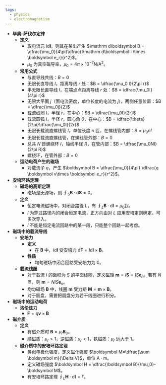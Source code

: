 ```yaml
---
tags:
  - physics
  - electromagnetism
---
```

- **毕奥-萨伐尓定律**
	- **定义**
		- 取电流元 $I\mathrm d\boldsymbol l$，则其在某出产生 $\mathrm d\boldsymbol B = \dfrac{\mu_0}{4\pi}\dfrac{I\mathrm d\boldsymbol l \times \boldsymbol e_r}{r^2}$。
		- $\mu_0$ 为真空磁导率，$\mu_0 = 4\pi\times 10^{-7} \mathrm{N/A^2}$。
	- **常用公式**
		- 与直导线共线：$B=0$
		- 无限长直导线 $I$，距离导线 $r$ 处：$B = \dfrac{\mu_0 I}{2\pi r}$
		- 半无限长直导线 $I$，在端点点距离导线 $r$ 处：$B = \dfrac{\mu_0I}{4\pi r}$
		- 无限大平面 $j$（面电流密度，单位长度的电流为 $j$），两侧任意位置：$B = \dfrac{\mu_0j}{2}$
		- 载流线圈 $I$，半径 $r$，在中心：$B = \dfrac{\mu_0I}{2r}$
		- 载流圆弧 $I$，半径 $r$，圆心角 $\theta$，在中心：$B =  \dfrac{\theta}{2\pi}\dfrac{\mu_0I}{2r}$
		- 无限长载流直螺线管 $I$，单位长度 $n$ 匝，在螺线管内部：$B= \mu_0 nI$
		- 无限长载流直螺线管，在螺线管外部：$B = 0$
		- 总共 $N$ 匝螺绕环 $I$，轴线半径 $R$，在管内部：$B = \dfrac{\mu_0NI}{2\pi R}$
		- 螺绕环，在管外部：$B = 0$
	- **运动电荷产生的磁场**
		- 对载流子 $q$，产生 $\boldsymbol B = \dfrac{\mu_0}{4\pi} \dfrac{q \boldsymbol v\times \boldsymbol e_r}{r^2}$。
- **安培环路定理**
	- **磁场的高斯定理**
		- 磁场是无源场，则 $\displaystyle\oint_S \boldsymbol B \cdot \mathrm d\boldsymbol S = 0$。
	- **定义**
		- 恒定电流磁场中，对闭合路径 $L$，有 $\displaystyle\oint_L \boldsymbol B \cdot \mathrm d\boldsymbol l = \mu_0\sum I$。
		- $I$ 为穿过路径内的闭合恒定电流，正方向由对 $L$ 应用安培定则确定。可多次穿入。
		- $I$ 不能是恒定电流回路中的某一段，只能整个回路一起考虑。
- **磁场中的载流导线**
	- **安培力**
		- **定义**
			- 在 $\boldsymbol B$ 中，$I\mathrm d\boldsymbol l$ 受安培力 $\mathrm d\boldsymbol F = I\mathrm d\boldsymbol l\times \boldsymbol B$。
		- **性质**
			- 均匀磁场中闭合回路受安培力为 $0$。
	- **载流线圈**
		- 对于载流 $I$ 的面积为 $S$ 的平面线圈，定义磁矩 $\boldsymbol m=I\boldsymbol S=IS\boldsymbol e_n$。若有 $N$ 匝，则 $\boldsymbol m = NIS\boldsymbol e_n$。
		- 均匀磁场 $\boldsymbol B$ 中，线圈 $\boldsymbol m$ 受力矩 $\boldsymbol M = \boldsymbol m\times \boldsymbol B$。
		- 对于圆盘，需要把圆盘分为若干线圈进行积分。
- **磁场中的运动电荷**
	- **洛伦兹力**
		- $\boldsymbol F = q\boldsymbol v \times \boldsymbol B$
- **磁介质**
	- **定义**
		- 有磁介质时 $\boldsymbol B=\mu_r \boldsymbol B_0$。
		- 顺磁质：$\mu_r>1$，逆磁质：$\mu_r<1$，铁磁质：$\mu_r$ 远大于 $1$。
	- **磁介质中的安培环路定理**
		- 类似电极化强度，定义磁化强度 $\boldsymbol M=\dfrac{\sum \boldsymbol m}{\Delta V}$，单位 $\mathrm{A\cdot m}$。
		- 定义磁场强度 $\boldsymbol H = \dfrac{\boldsymbol B}{\mu_0}-\boldsymbol M$。
		- 有安培环路定理 $\displaystyle\oint_L \boldsymbol H \cdot \mathrm d\boldsymbol l = I'$。
